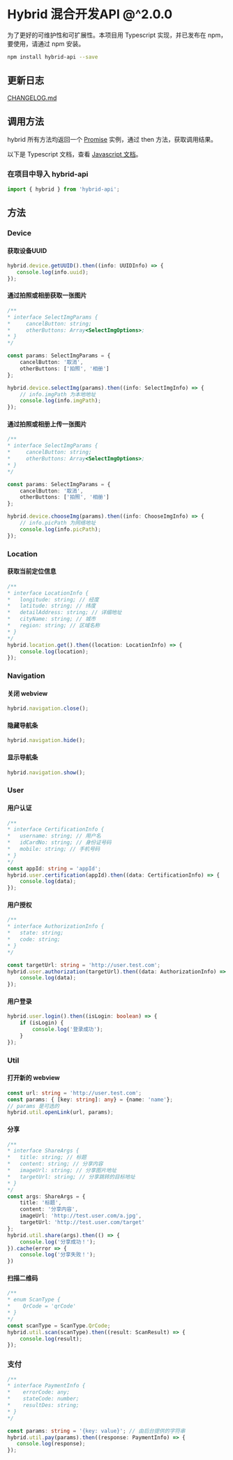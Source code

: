 # Hybrid 混合开发API @^2.0.0

为了更好的可维护性和可扩展性。本项目用 Typescript 实现，并已发布在 npm，要使用，请通过 npm 安装。
```bash
npm install hybrid-api --save
```
## 更新日志

[CHANGELOG.md](CHANGELOG.md)

## 调用方法

hybrid 所有方法均返回一个 [Promise](https://developer.mozilla.org/zh-CN/docs/Web/JavaScript/Reference/Global_Objects/Promise) 实例，通过 then 方法，获取调用结果。

以下是 Typescript 文档，查看 [Javascript 文档](./README-JS.md)。


### 在项目中导入 hybrid-api

```typescript
import { hybrid } from 'hybrid-api';
```

## 方法

### Device

#### 获取设备UUID

```typescript
hybrid.device.getUUID().then((info: UUIDInfo) => {
   console.log(info.uuid); 
});
```
#### 通过拍照或相册获取一张图片
```typescript
/**
* interface SelectImgParams {
*     cancelButton: string;
*     otherButtons: Array<SelectImgOptions>;
* }
*/

const params: SelectImgParams = {
    cancelButton: '取消',
    otherButtons: ['拍照', '相册']
};

hybrid.device.selectImg(params).then((info: SelectImgInfo) => {
    // info.imgPath 为本地地址
    console.log(info.imgPath);
});
```

#### 通过拍照或相册上传一张图片
```typescript
/**
* interface SelectImgParams {
*     cancelButton: string;
*     otherButtons: Array<SelectImgOptions>;
* }
*/

const params: SelectImgParams = {
    cancelButton: '取消',
    otherButtons: ['拍照', '相册']
};

hybrid.device.chooseImg(params).then((info: ChooseImgInfo) => {
    // info.picPath 为网络地址
    console.log(info.picPath);
});
```

### Location

#### 获取当前定位信息
```typescript
/**
* interface LocationInfo {
*   longitude: string; // 经度
*   latitude: string; // 纬度
*   detailAddress: string; // 详细地址
*   cityName: string; // 城市
*   region: string; // 区域名称
* }
*/
hybrid.location.get().then((location: LocationInfo) => {
    console.log(location);
});
```

### Navigation


#### 关闭 webview
```typescript
hybrid.navigation.close();
```
#### 隐藏导航条
```typescript
hybrid.navigation.hide();
```
#### 显示导航条
```typescript
hybrid.navigation.show();
```

### User

#### 用户认证
```typescript
/**
* interface CertificationInfo {
*   username: string; // 用户名
*   idCardNo: string; // 身份证号码
*   mobile: string; // 手机号码
* }
*/
const appId: string = 'appId';
hybrid.user.certification(appId).then((data: CertificationInfo) => {
    console.log(data); 
});
```

#### 用户授权
```typescript
/**
* interface AuthorizationInfo {
*   state: string;
*   code: string;
* }
*/

const targetUrl: string = 'http://user.test.com';
hybrid.user.authorization(targetUrl).then((data: AuthorizationInfo) => {
    console.log(data);
});
```

#### 用户登录
```typescript
hybrid.user.login().then((isLogin: boolean) => {
    if (isLogin) {
        console.log('登录成功');
    }
});
```

### Util

#### 打开新的 webview
```typescript
const url: string = 'http://user.test.com';
const params: { [key: string]: any} = {name: 'name'};
// params 是可选的
hybrid.util.openLink(url, params);
```

#### 分享
```typescript
/**
* interface ShareArgs {
*   title: string; // 标题
*   content: string; // 分享内容
*   imageUrl: string; // 分享图片地址
*   targetUrl: string; // 分享跳转的目标地址
* }
*/
const args: ShareArgs = {
    title: '标题',
    content: '分享内容',
    imageUrl: 'http://test.user.com/a.jpg',
    targetUrl: 'http://test.user.com/target'
};
hybrid.util.share(args).then(() => {
    console.log('分享成功！');
}).cache(error => {
    console.log('分享失败！');
})
```

#### 扫描二维码
```typescript
/**
* enum ScanType {
*    QrCode = 'qrCode'
* }
*/
const scanType = ScanType.QrCode;
hybrid.util.scan(scanType).then((result: ScanResult) => {
    console.log(result);
});
```

### 支付
```typescript
/**
* interface PaymentInfo {
*    errorCode: any;
*    stateCode: number;
*    resultDes: string;
* }
*/

const params: string = '{key: value}'; // 由后台提供的字符串
hybrid.util.pay(params).then((response: PaymentInfo) => {
   console.log(response); 
});
```


